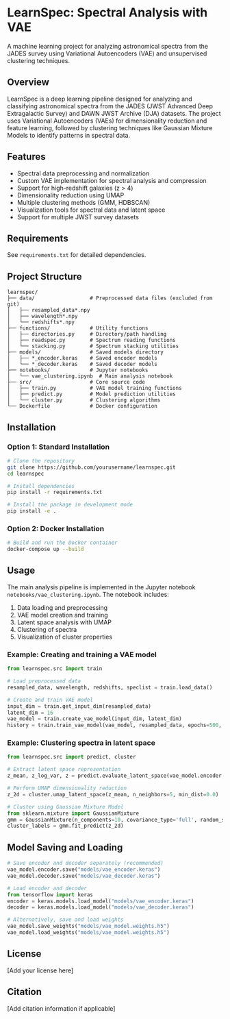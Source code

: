 # LearnSpec: Spectral Analysis with VAE

A machine learning project for analyzing astronomical spectra from the JADES survey using Variational Autoencoders (VAE) and unsupervised clustering techniques.

## Overview

LearnSpec is a deep learning pipeline designed for analyzing and classifying astronomical spectra from the JADES (JWST Advanced Deep Extragalactic Survey) and DAWN JWST Archive (DJA) datasets. The project uses Variational Autoencoders (VAEs) for dimensionality reduction and feature learning, followed by clustering techniques like Gaussian Mixture Models to identify patterns in spectral data.

## Features

- Spectral data preprocessing and normalization
- Custom VAE implementation for spectral analysis and compression
- Support for high-redshift galaxies (z > 4)
- Dimensionality reduction using UMAP
- Multiple clustering methods (GMM, HDBSCAN)
- Visualization tools for spectral data and latent space
- Support for multiple JWST survey datasets

## Requirements

See `requirements.txt` for detailed dependencies.

## Project Structure

```
learnspec/
├── data/                  # Preprocessed data files (excluded from git)
│   ├── resampled_data*.npy
│   ├── wavelength*.npy
│   └── redshifts*.npy  
├── functions/             # Utility functions
│   ├── directories.py     # Directory/path handling
│   ├── readspec.py        # Spectrum reading functions
│   └── stacking.py        # Spectrum stacking utilities
├── models/                # Saved models directory
│   ├── *_encoder.keras    # Saved encoder models
│   └── *_decoder.keras    # Saved decoder models
├── notebooks/             # Jupyter notebooks
│   └── vae_clustering.ipynb  # Main analysis notebook
├── src/                   # Core source code
│   ├── train.py           # VAE model training functions
│   ├── predict.py         # Model prediction utilities
│   └── cluster.py         # Clustering algorithms
└── Dockerfile             # Docker configuration
```

## Installation

### Option 1: Standard Installation

```bash
# Clone the repository
git clone https://github.com/yourusername/learnspec.git
cd learnspec

# Install dependencies
pip install -r requirements.txt

# Install the package in development mode
pip install -e .
```

### Option 2: Docker Installation

```bash
# Build and run the Docker container
docker-compose up --build
```

## Usage

The main analysis pipeline is implemented in the Jupyter notebook `notebooks/vae_clustering.ipynb`. The notebook includes:

1. Data loading and preprocessing
2. VAE model creation and training
3. Latent space analysis with UMAP
4. Clustering of spectra
5. Visualization of cluster properties

### Example: Creating and training a VAE model

```python
from learnspec.src import train

# Load preprocessed data
resampled_data, wavelength, redshifts, speclist = train.load_data()

# Create and train VAE model
input_dim = train.get_input_dim(resampled_data)
latent_dim = 16
vae_model = train.create_vae_model(input_dim, latent_dim)
history = train.train_vae_model(vae_model, resampled_data, epochs=500, batch_size=64)
```

### Example: Clustering spectra in latent space

```python
from learnspec.src import predict, cluster

# Extract latent space representation
z_mean, z_log_var, z = predict.evaluate_latent_space(vae_model.encoder, resampled_data)

# Perform UMAP dimensionality reduction
z_2d = cluster.umap_latent_space(z_mean, n_neighbors=5, min_dist=0.0)

# Cluster using Gaussian Mixture Model
from sklearn.mixture import GaussianMixture
gmm = GaussianMixture(n_components=10, covariance_type='full', random_state=42)
cluster_labels = gmm.fit_predict(z_2d)
```

## Model Saving and Loading

```python
# Save encoder and decoder separately (recommended)
vae_model.encoder.save("models/vae_encoder.keras")
vae_model.decoder.save("models/vae_decoder.keras")

# Load encoder and decoder
from tensorflow import keras
encoder = keras.models.load_model("models/vae_encoder.keras")
decoder = keras.models.load_model("models/vae_decoder.keras")

# Alternatively, save and load weights
vae_model.save_weights("models/vae_model.weights.h5")
vae_model.load_weights("models/vae_model.weights.h5")
```

## License

[Add your license here]

## Citation

[Add citation information if applicable]